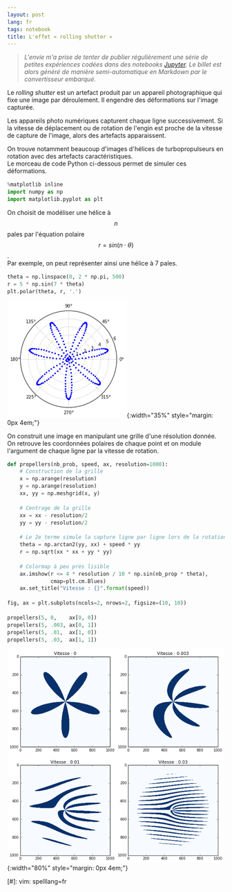 ```yaml
---
layout: post
lang: fr
tags: notebook
title: L'effet « rolling shutter »
---
```


> *L'envie m'a prise de tenter de publier régulièrement une série de petites expériences codées dans des notebooks [Jupyter](http://jupyter.org). Le billet est alors généré de manière semi-automatique en Markdown par le convertisseur embarqué.*

Le *rolling shutter* est un artefact produit par un appareil photographique qui fixe une image par déroulement. Il engendre des déformations sur l'image capturée.

Les appareils photo numériques capturent chaque ligne successivement. Si la vitesse de déplacement ou de rotation de l'engin est proche de la vitesse de capture de l'image, alors des artefacts apparaissent.

On trouve notamment beaucoup d'images d'hélices de turbopropulseurs en rotation avec des artefacts caractéristiques.  
Le morceau de code Python ci-dessous permet de simuler ces déformations.


~~~python
%matplotlib inline
import numpy as np
import matplotlib.pyplot as plt
~~~

On choisit de modéliser une hélice à $$n$$ pales par l'équation polaire $$r = sin(n\cdot\theta)$$.  
Par exemple, on peut représenter ainsi une hélice à 7 pales.


~~~python
theta = np.linspace(0, 2 * np.pi, 500)
r = 5 * np.sin(7 * theta)
plt.polar(theta, r, '.')
~~~


![Modélisation d'une hélice par une équation polaire](/images/l-effet-rolling-shutter_3_0.png){:width="35%" style="margin: 0px 4em;"}


On construit une image en manipulant une grille d'une résolution donnée.  
On retrouve les coordonnées polaires de chaque point et on module l'argument de chaque ligne par la vitesse de rotation.


~~~python
def propellers(nb_prob, speed, ax, resolution=1000):
    # Construction de la grille
    x = np.arange(resolution)
    y = np.arange(resolution)
    xx, yy = np.meshgrid(x, y)
    
    # Centrage de la grille
    xx = xx - resolution/2
    yy = yy - resolution/2
    
    # Le 2e terme simule la capture ligne par ligne lors de la rotation
    theta = np.arctan2(yy, xx) + speed * yy
    r = np.sqrt(xx * xx + yy * yy)
    
    # Colormap à peu près lisible
    ax.imshow(r <= 4 * resolution / 10 * np.sin(nb_prop * theta),
              cmap=plt.cm.Blues)
    ax.set_title("Vitesse : {}".format(speed))

fig, ax = plt.subplots(ncols=2, nrows=2, figsize=(10, 10))

propellers(5, 0,    ax[0, 0])
propellers(5, .003, ax[0, 1])
propellers(5, .01,  ax[1, 0])
propellers(5, .03,  ax[1, 1])
~~~

![Artefacts pour plusieurs vitesses de rotation](/images/l-effet-rolling-shutter_5_0.png){:width="80%" style="margin: 0px 4em;"}

[#]: vim: spelllang=fr
